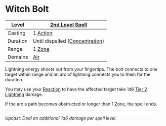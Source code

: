 # Witch Bolt

| Level    | [2nd Level Spell](2nd%20Level%20Spells.md)                            |
| -------- | --------------------------------------------------------------------- |
| Casting  | 1 [Action](../../../../Game%20Procedures/Core%20Procedures/Action.md) |
| Duration | Until dispelled ([Concentration](../../Concentration.md))             |
| Range    | 1 [Zone](../../../../Game%20Procedures/Core%20Procedures/Zone.md)     |
| Domains  | [Air](../../Spell%20Domains/Air.md)                                   |

Lightning energy shoots out from your fingertips. The bolt connects to one target within range and an arc of lightning connects you to them for the duration.

You may use your [Reaction](../../../../Game%20Procedures/Combat/Reaction.md) to have the affected target take 1d6 [Tier 2](../../../../Game%20Procedures/Combat/Damage/Damage%20Tiers/Tier%202.md) [Lightning](../../../../Game%20Procedures/Combat/Damage/Damage%20Types/Lightning.md) damage.

If the arc's path becomes obstructed or longer than 1 [Zone](../../../../Game%20Procedures/Core%20Procedures/Zone.md), the spell ends.

---
*Upcast: Deal an additional 1d6 damage per spell level.*
